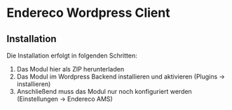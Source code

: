 # Endereco Wordpress Client

## Installation

Die Installation erfolgt in folgenden Schritten:

1. Das Modul hier als ZIP herunterladen
2. Das Modul im Wordpress Backend installieren und aktivieren (Plugins → installieren)
3. Anschließend muss das Modul nur noch konfiguriert werden (Einstellungen → Endereco AMS)